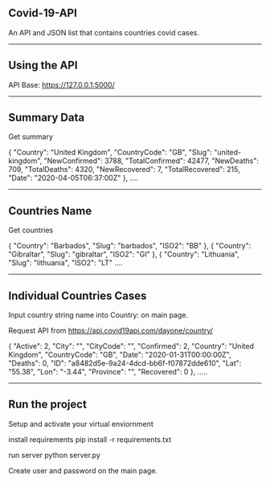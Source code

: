 Covid-19-API
-------------
An API and JSON list that contains countries covid cases. 

-------------
Using the API
-------------

API Base: https://127.0.0.1:5000/

-------------
Summary Data
------------

Get summary

 {
      "Country": "United Kingdom",
      "CountryCode": "GB",
      "Slug": "united-kingdom",
      "NewConfirmed": 3788,
      "TotalConfirmed": 42477,
      "NewDeaths": 709,
      "TotalDeaths": 4320,
      "NewRecovered": 7,
      "TotalRecovered": 215,
      "Date": "2020-04-05T06:37:00Z"
    },
....

--------------
Countries Name
--------------
Get countries

 {
    "Country": "Barbados",
    "Slug": "barbados",
    "ISO2": "BB"
  },
  {
    "Country": "Gibraltar",
    "Slug": "gibraltar",
    "ISO2": "GI"
  },
  {
    "Country": "Lithuania",
    "Slug": "lithuania",
    "ISO2": "LT"
.... 

---------------------------
Individual Countries Cases
---------------------------

Input country string name into Country:<name> on main page.

Request API from https://api.covid19api.com/dayone/country/<name>

{
    "Active": 2, 
    "City": "", 
    "CityCode": "", 
    "Confirmed": 2, 
    "Country": "United Kingdom", 
    "CountryCode": "GB", 
    "Date": "2020-01-31T00:00:00Z", 
    "Deaths": 0, 
    "ID": "a8482d5e-9a24-4dcd-bb6f-f07872dde610", 
    "Lat": "55.38", 
    "Lon": "-3.44", 
    "Province": "", 
    "Recovered": 0
  }, 
.....

------------------
Run the project
----------------
Setup and activate your virtual enviornment

install requirements pip install -r requirements.txt

run server python server.py

Create user and password on the main page. 
